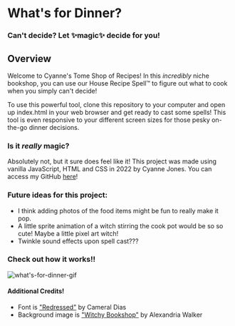 # What's for Dinner?
### Can't decide? Let ✨magic✨ decide for you!

## Overview

Welcome to Cyanne's Tome Shop of Recipes! In this *incredibly* niche bookshop, you can use our House Recipe Spell™ to figure out what to cook when you simply can't decide!

To use this powerful tool, clone this repository to your computer and open up index.html in your web browser and get ready to cast some spells! This tool is even responsive to your different screen sizes for those pesky on-the-go dinner decisions.

### Is it *really* magic?

Absolutely not, but it sure does feel like it! This project was made using vanilla JavaScript, HTML and CSS in 2022 by Cyanne Jones. You can access my GitHub [here](https://github.com/Cyanne-Jones)!


### Future ideas for this project:
- I think adding photos of the food items might be fun to really make it pop.
- A little sprite animation of a witch stirring the cook pot would be so so cute! Maybe a little pixel art witch!
- Twinkle sound effects upon spell cast???

### Check out how it works!!
![what's-for-dinner-gif](https://i.imgur.com/Kg9ALHH.gif)

#### Additional Credits!
- Font is ["Redressed"](https://www.cdnfonts.com/redressed.font) by Cameral Dias
- Background image is ["Witchy Bookshop"](https://www.artstation.com/artwork/aGg69J) by Alexandria Walker
